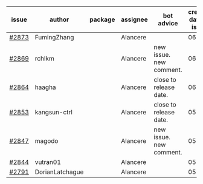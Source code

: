 | issue | author | package | assignee | bot advice | created date of issue | target release date | date from target |
| ------ | ------ | ------ | ------ | ------ | ------ | ------ | :-----: |
| [#2873](https://github.com/Azure/sdk-release-request/issues/2873) | FumingZhang |  | Alancere |  | 06-02 | 06-08 |  |
| [#2869](https://github.com/Azure/sdk-release-request/issues/2869) | rchlkm |  | Alancere | new issue. new comment. | 06-01 | 06-08 |  |
| [#2864](https://github.com/Azure/sdk-release-request/issues/2864) | haagha |  | Alancere | close to release date.  | 06-01 | 06-03 | 0 |
| [#2853](https://github.com/Azure/sdk-release-request/issues/2853) | kangsun-ctrl |  | Alancere | close to release date.  | 05-31 | 06-02 | -1 |
| [#2847](https://github.com/Azure/sdk-release-request/issues/2847) | magodo |  | Alancere | new issue. new comment. | 05-27 | 06-13 |  |
| [#2844](https://github.com/Azure/sdk-release-request/issues/2844) | vutran01 |  | Alancere |  | 05-26 | 06-09 |  |
| [#2791](https://github.com/Azure/sdk-release-request/issues/2791) | DorianLatchague |  | Alancere |  | 05-12 | 05-16 |  |
